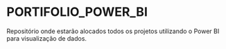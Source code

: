 # PORTIFOLIO_POWER_BI
 Repositório onde estarão alocados todos os projetos utilizando o Power BI para visualização de dados.
